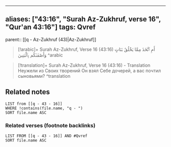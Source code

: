 
---
aliases: ["43:16", "Surah Az-Zukhruf, verse 16", "Qur'an 43:16"]
tags: Qvref
---

parent:: [[q - Az-Zukhruf (43)|Az-Zukhruf]]

> [!arabic]+ Surah Az-Zukhruf, Verse 16 (43:16)
> <span class="quran-arabic">أَمِ ٱتَّخَذَ مِمَّا يَخْلُقُ بَنَاتٍ وَأَصْفَىٰكُم بِٱلْبَنِينَ</span>
^arabic

> [!translation]+ Surah Az-Zukhruf, Verse 16 (43:16) - Translation
> Неужели из Своих творений Он взял Себе дочерей, а вас почтил сыновьями?
^translation



## Related notes
```dataview
LIST from [[q - 43 - 16]]
WHERE !contains(file.name, "q - ")
SORT file.name ASC
```

### Related verses (footnote backlinks)
```dataview
LIST FROM [[q - 43 - 16]] AND #Qvref
SORT file.name ASC
```

